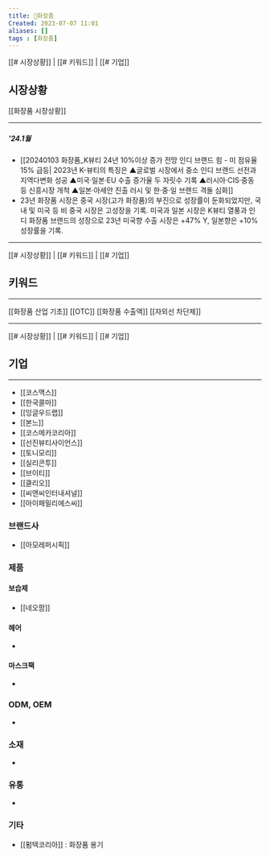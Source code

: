 ```yaml
---
title: 💋화장품
Created: 2023-07-07 11:01
aliases: []
tags : [화장품]
---
```

[[# 시장상황]] | [[# 키워드]] | [[# 기업]]
## 시장상황
[[화장품 시장상황]]
***
##### '24.1월
- [[20240103 화장품_K뷰티 24년 10%이상 증가 전망 인디 브랜드 힘 - 미 점유율 15% 급등| 2023년 K-뷰티의 특징은 ▲글로벌 시장에서 중소 인디 브랜드 선전과 지역다변화 성공 ▲미국·일본·EU 수출 증가율 두 자릿수 기록 ▲러시아·CIS·중동 등 신흥시장 개척 ▲일본·아세안 진출 러시 및 한·중·일 브랜드 격돌 심화]]
- 23년 화장품 시장은 중국 시장(고가 화장품)의 부진으로 성장률이 둔화되었지만, 국내 및 미국 등 비 중국 시장은 고성장을 기록. 미국과 일본 시장은 K뷰티 열풍과 인디 화장품 브랜드의 성장으로 23년 미국향 수출 시장은 +47% Y, 일본향은 +10% 성장률을 기록.

***
[[# 시장상황]] | [[# 키워드]] | [[# 기업]]
## 키워드
***
[[화장품 산업 기초]]
[[OTC]]
[[화장품 수출액]]
[[자외선 차단제]]

***
[[# 시장상황]] | [[# 키워드]] | [[# 기업]]
## 기업
***
- [[코스맥스]]
- [[한국콜마]]
- [[잉글우드랩]]
- [[본느]]
- [[코스메카코리아]]
- [[선진뷰티사이언스]]
- [[토니모리]]
- [[실리콘투]]
- [[브이티]]
- [[클리오]]
- [[씨앤씨인터내셔널]]
- [[아이패밀리에스씨]]


### 브랜드사
- [[아모레퍼시픽]]

### 제품
#### 보습제
- [[네오팜]]
#### 헤어
- 
#### 마스크팩
- 

### ODM, OEM
- 

### 소재
- 

### 유통
- 

### 기타
- [[펌텍코리아]] : 화장품 용기



